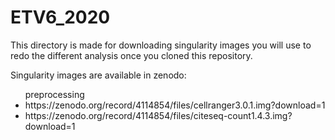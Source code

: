 # ETV6_2020

This directory is made for downloading singularity images you will use to redo the different analysis once you cloned this repository.

Singularity images are available in zenodo:
<ul>
preprocessing
	<li>https://zenodo.org/record/4114854/files/cellranger3.0.1.img?download=1</li>
	<li>https://zenodo.org/record/4114854/files/citeseq-count1.4.3.img?download=1</li>
</ul>
